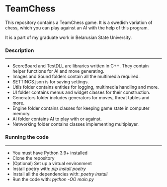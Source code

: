 # TeamChess

This repository contains a TeamChess game. It is a swedish variation of chess, 
which you can play against an AI with the help of this program. 

It is a part of my graduate work in Belarusian State University.

### Description

------------

 - ScoreBoard and TestDLL are libraries written in C++. They contain helper functions for AI and move generating.
 - Images and Sound folders contain all the multimedia required.
 - SETTINGS.json is for saving settings.
 - Utils folder contains entities for logging, multimedia handling and more.
 - UI folder contains menus and widget classes for their construction.
 - Generators folder includes generators for moves, threat tables and more.
 - Engine folder contains classes for keeping game state in computer memory.
 - AI folder contains AI to play with or against.
 - Networking folder contains classes implementing multiplayer.

### Running the code

------------

 - You must have Python 3.9+ installed
 - Clone the repository
 - (Optional) Set up a virtual environment
 - Install poetry with: *pip install poetry*
 - Install all the dependencies with: *poetry install*
 - Run the code with: *python -OO main.py*